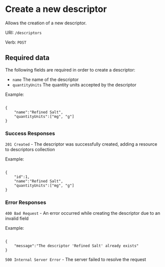 # Create a new descriptor

Allows the creation of a new descriptor.

URI: `/descriptors`

Verb: `POST`

## Required data

The following fields are required in order to create a descriptor:

- `name` The name of the descriptor
- `quantityUnits` The quantity units accepted by the descriptor

Example:

```

{
    "name":"Refined Salt",
    "quantityUnits":["mg", "g"]
}

```

### Success Responses

`201 Created` - The descriptor was successfully created, adding a resource to descriptors collection

Example:

```

{
    "id":1,
    "name":"Refined Salt",
    "quantityUnits":["mg", "g"]
}

```

### Error Responses

`400 Bad Request` - An error occurred while creating the descriptor due to an invalid field

Example:

```

{
    "message":"The descriptor 'Refined Salt' already exists"
}

```

`500 Internal Server Error` - The server failed to resolve the request